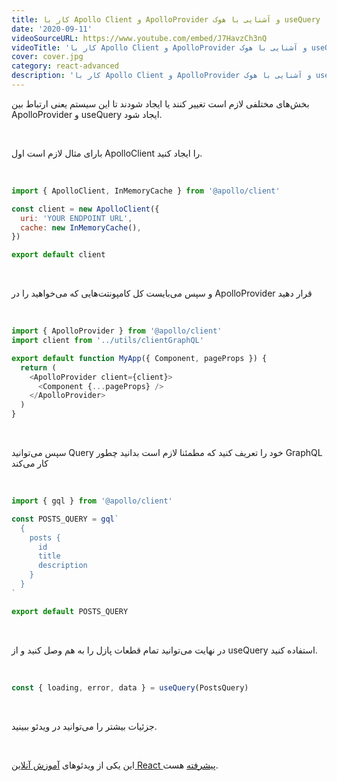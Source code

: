 ```yaml
---
title: کار با Apollo Client و ApolloProvider و آشنایی با هوک useQuery
date: '2020-09-11'
videoSourceURL: https://www.youtube.com/embed/J7HavzCh3nQ
videoTitle: 'کار با Apollo Client و ApolloProvider و آشنایی با هوک useQuery'
cover: cover.jpg
category: react-advanced
description: 'کار با Apollo Client و ApolloProvider و آشنایی با هوک useQuery'
---
```


بخش‌های مختلفی لازم است تغییر کنند یا ایجاد شودند تا این سیستم یعنی ارتباط بین ApolloProvider و useQuery ایجاد شود.

<br />

بارای مثال لازم است اول ApolloClient را ایجاد کنید.

<br />

```javascript
import { ApolloClient, InMemoryCache } from '@apollo/client'

const client = new ApolloClient({
  uri: 'YOUR ENDPOINT URL',
  cache: new InMemoryCache(),
})

export default client
```

<br />

و سپس می‌بایست کل کامپونتت‌هایی که می‌خواهید را در ApolloProvider قرار دهید

<br />

```javascript
import { ApolloProvider } from '@apollo/client'
import client from '../utils/clientGraphQL'

export default function MyApp({ Component, pageProps }) {
  return (
    <ApolloProvider client={client}>
      <Component {...pageProps} />
    </ApolloProvider>
  )
}
```

<br />

سپس می‌توانید Query خود را تعریف کنید که مطمئنا لازم است بدانید چطور GraphQL کار می‌کند

<br />

```javascript
import { gql } from '@apollo/client'

const POSTS_QUERY = gql`
  {
    posts {
      id
      title
      description
    }
  }
`

export default POSTS_QUERY
```

<br />

در نهایت می‌توانید تمام قطعات پازل را به هم وصل کنید و از useQuery استفاده کنید.

<br />

```javascript
const { loading, error, data } = useQuery(PostsQuery)
```

<br />

جزئیات بیشتر را می‌توانید در ویدئو ببینید.

<br />

این یکی از ویدئو‌های
[آموزش آنلاین React پیشرفته](/react-advanced-course)
هست.

